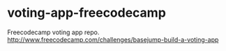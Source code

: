 # voting-app-freecodecamp
Freecodecamp voting app repo. http://www.freecodecamp.com/challenges/basejump-build-a-voting-app
